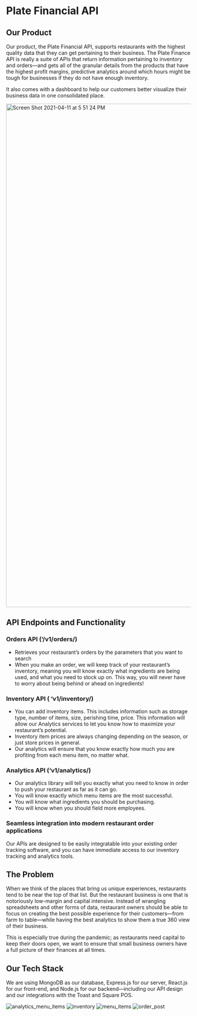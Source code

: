 # Plate Financial API

## Our Product

Our product, the Plate Financial API, supports restaurants with the highest quality data that they can get pertaining to their business. The Plate Finance API is really a suite of APIs that return information pertaining to inventory and orders—and gets all of the granular details from the products that have the highest profit margins, predictive analytics around which hours might be tough for businesses if they do not have enough inventory.

It also comes with a dashboard to help our customers better visualize their business data in one consolidated place.

<img width="1370" alt="Screen Shot 2021-04-11 at 5 51 24 PM" src="https://user-images.githubusercontent.com/27901581/114324220-98b7ac00-9aee-11eb-84fd-30cd998bf7a2.png">

## API Endpoints and Functionality

### Orders API (‘/v1/orders/)
* Retrieves your restaurant’s orders by the parameters that you want to search
* When you make an order, we will keep track of your restaurant’s inventory, meaning you will know exactly what ingredients are being used, and what you need to stock up on. This way, you will never have to worry about being behind or ahead on ingredients!

### Inventory API ( ‘v1/inventory/)
* You can add inventory items. This includes information such as storage type, number of items, size, perishing time, price. This information will allow our Analytics services to let you know how to maximize your restaurant’s potential.
* Inventory item prices are always changing depending on the season, or just store prices in general. 
* Our analytics will ensure that you know exactly how much you are profiting from each menu item, no matter what.

### Analytics API (‘v1/analytics/)
* Our analytics library will tell you exactly what you need to know in order to push your restaurant as far as it can go.
* You will know exactly which menu items are the most successful.
* You will know what ingredients you should be purchasing.
* You will know when you should field more employees.

### Seamless integration into modern restaurant order applications
Our APIs are designed to be easily integratable into your existing order tracking software, and you can have immediate access to our inventory tracking and analytics tools.

## The Problem

When we think of the places that bring us unique experiences, restaurants tend to be near the top of that list. But the restaurant business is one that is notoriously low-margin and capital intensive. Instead of wrangling spreadsheets and other forms of data, restaurant owners should be able to focus on creating the best possible experience for their customers—from farm to table—while having the best analytics to show them a true 360 view of their business.

This is especially true during the pandemic; as restaurants need capital to keep their doors open, we want to ensure that small business owners have a full picture of their finances at all times.

## Our Tech Stack

We are using MongoDB as our database, Express.js for our server, React.js for our front-end, and Node.js for our backend—including our API design and our integrations with the Toast and Square POS.

![analytics_menu_items](https://user-images.githubusercontent.com/27901581/114324762-796e4e00-9af1-11eb-8d5a-2cc295bbd260.PNG)
![inventory](https://user-images.githubusercontent.com/27901581/114324763-7a06e480-9af1-11eb-91c4-36743ae9dd3a.PNG)
![menu_items](https://user-images.githubusercontent.com/27901581/114324764-7a06e480-9af1-11eb-9f01-1d9c39f136c7.PNG)
![order_post](https://user-images.githubusercontent.com/27901581/114324765-7a9f7b00-9af1-11eb-950e-d454ee0e3728.PNG)
